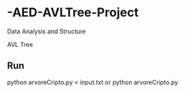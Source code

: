 # -AED-AVLTree-Project
Data Analysis and Structure

AVL Tree

## Run 

python arvoreCripto.py < input.txt or python arvoreCripto.py
